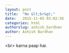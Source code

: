 ```yaml
---
layout: post
title:  "No &lt;br&gt;"
date:   2015-11-05 03:02:56
categories: html
authorslug: ashish_bardhan
author: Ashish Bardhan
---
```


&lt;br&gt; karna paap hai.